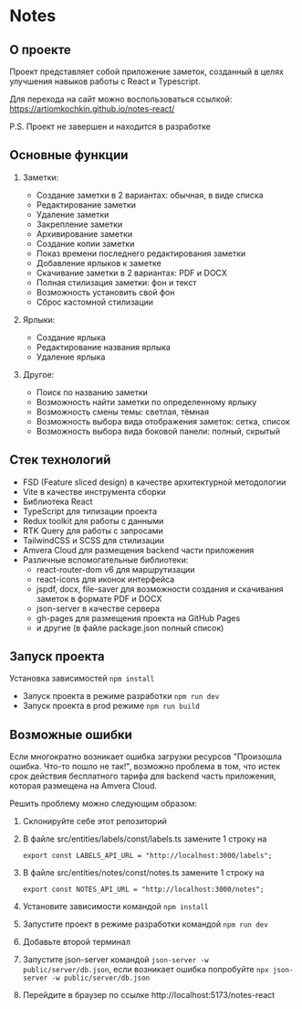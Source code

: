 # Notes

## О проекте
Проект представляет собой приложение заметок, созданный в целях улучшения навыков работы с React и Typescript.

Для перехода на сайт можно воспользоваться ссылкой: https://artiomkochkin.github.io/notes-react/

P.S. Проект не завершен и  находится в разработке

## Основные функции

1. Заметки:
    - Создание заметки в 2 вариантах: обычная, в виде списка
    - Редактирование заметки
    - Удаление заметки
    - Закрепление заметки
    - Архивирование заметки
    - Создание копии заметки
    - Показ времени последнего редактирования заметки
    - Добавление ярлыков к заметке 
    - Скачивание заметки в 2 вариантах: PDF и DOCX
    - Полная стилизация заметки: фон и текст
    - Возможность установить свой фон
    - Сброс кастомной стилизации

2. Ярлыки:
    - Создание ярлыка
    - Редактирование названия ярлыка
    - Удаление ярлыка

3. Другое:
    - Поиск по названию заметки
    - Возможность найти заметки по определенному ярлыку
    - Возможность смены темы: светлая, тёмная
    - Возможность выбора вида отображения заметок: сетка, список
    - Возможность выбора вида боковой панели: полный, скрытый

## Стек технологий
- FSD (Feature sliced design) в качестве архитектурной методологии
- Vite в качестве инструмента сборки 
- Библиотека React
- TypeScript для типизации проекта
- Redux toolkit для работы с данными
- RTK Query для работы с запросами
- TailwindCSS и SCSS для стилизации
- Amvera Cloud для размещения backend части приложения
- Различные вспомогательные библиотеки:
   - react-router-dom v6 для маршрутизации
   - react-icons для иконок интерфейса
   - jspdf, docx, file-saver для возможности создания и скачивания заметок в формате PDF и DOCX
   - json-server в качестве сервера
   - gh-pages для размещения проекта на GitHub Pages
   - и другие (в файле package.json полный список)

## Запуск проекта

Установка зависимостей `npm install`

- Запуск проекта в режиме разработки `npm run dev`
- Запуск проекта в prod режиме `npm run build`

## Возможные ошибки
Если многократно возникает ошибка загрузки ресурсов "Произошла ошибка. Что-то пошло не так!", возможно проблема в том, что истек срок действия бесплатного тарифа для backend часть приложения, которая размещена на Amvera Cloud. 

Решить проблему можно следующим образом:
1. Склонируйте себе этот репозиторий
2. В файле src/entities/labels/const/labels.ts замените 1 строку на
   
   `export const LABELS_API_URL = "http://localhost:3000/labels";`
3. В файле src/entities/notes/const/notes.ts замените 1 строку на

   `export const NOTES_API_URL = "http://localhost:3000/notes";`
4. Установите зависимости командой `npm install`
5. Запустите проект в режиме разработки командой `npm run dev`
6. Добавьте второй терминал
7. Запустите json-server командой `json-server -w public/server/db.json`, если возникает ошибка попробуйте `npx json-server -w public/server/db.json`
8. Перейдите в браузер по ссылке http://localhost:5173/notes-react
